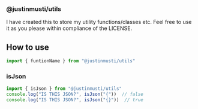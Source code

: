 ### @justinmusti/utils

I have created this to store my utility functions/classes etc.
Feel free to use it as you please within compliance of the LICENSE.

## How to use

```javascript
import { funtionName } from "@justinmusti/utils"
```

### isJson
```javascript
import { isJson } from "@justinmusti/utils"
console.log("IS THIS JSON?", isJson("{"))  // false
console.log("IS THIS JSON?", isJson("{}"))  // true
```

